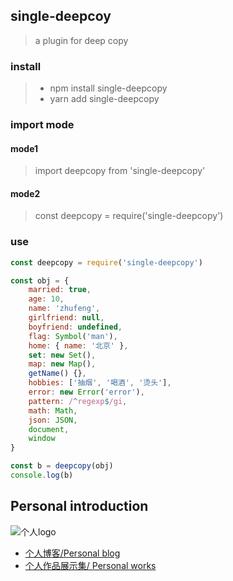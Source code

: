 ## single-deepcoy
> a plugin for deep copy

### install
> * npm install single-deepcopy
> * yarn add single-deepcopy

### import mode
#### mode1
> import deepcopy from 'single-deepcopy'
#### mode2
> const deepcopy = require('single-deepcopy')

### use
```javascript
const deepcopy = require('single-deepcopy')

const obj = {
    married: true,
    age: 10,
    name: 'zhufeng',
    girlfriend: null,
    boyfriend: undefined,
    flag: Symbol('man'),
    home: { name: '北京' },
    set: new Set(),
    map: new Map(),
    getName() {},
    hobbies: ['抽烟', '喝酒', '烫头'],
    error: new Error('error'),
    pattern: /^regexp$/gi,
    math: Math,
    json: JSON,
    document,
    window
}

const b = deepcopy(obj)
console.log(b)
```

## Personal introduction
![个人logo](http://lihh-core.top/images/personal-logo.jpeg)
* [个人博客/Personal blog](http://lihh-core.top/share)
* [个人作品展示集/ Personal works](http://lihh-core.top)
